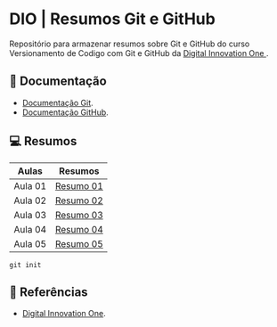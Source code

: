 # DIO | Resumos Git e GitHub

Repositório para armazenar resumos sobre Git e GitHub do curso Versionamento de Codigo com Git e GitHub da [ Digital Innovation One ](https://web.dio.me/home).

## 📖 Documentação
- [Documentação Git](https://git-scm.com/doc).
- [Documentação GitHub](https://github.com/).

## 💻 Resumos

| Aulas | Resumos |
|-------|---------|
| Aula 01 | [Resumo 01](#) |
| Aula 02 | [Resumo 02](#) |
| Aula 03 | [Resumo 03](#) |
| Aula 04 | [Resumo 04](#) |
| Aula 05 | [Resumo 05](#) |

```
git init
```

## 🔎 Referências
- [Digital Innovation One]().
